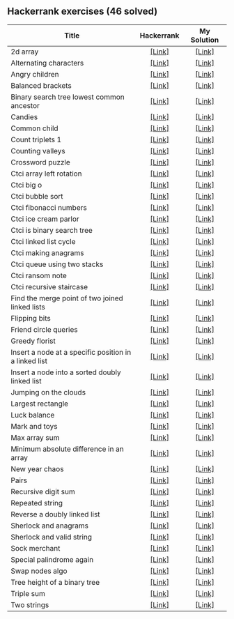 ## Hackerrank exercises (46 solved)

|Title|Hackerrank|My Solution|
|-----|:--------:|:---------:|
|2d array|[[Link]](https://www.hackerrank.com/challenges/2d-array)|[[Link]](challenges/2d-array)|
|Alternating characters|[[Link]](https://www.hackerrank.com/challenges/alternating-characters)|[[Link]](challenges/alternating-characters)|
|Angry children|[[Link]](https://www.hackerrank.com/challenges/angry-children)|[[Link]](challenges/angry-children)|
|Balanced brackets|[[Link]](https://www.hackerrank.com/challenges/balanced-brackets)|[[Link]](challenges/balanced-brackets)|
|Binary search tree lowest common ancestor|[[Link]](https://www.hackerrank.com/challenges/binary-search-tree-lowest-common-ancestor)|[[Link]](challenges/binary-search-tree-lowest-common-ancestor)|
|Candies|[[Link]](https://www.hackerrank.com/challenges/candies)|[[Link]](challenges/candies)|
|Common child|[[Link]](https://www.hackerrank.com/challenges/common-child)|[[Link]](challenges/common-child)|
|Count triplets 1|[[Link]](https://www.hackerrank.com/challenges/count-triplets-1)|[[Link]](challenges/count-triplets-1)|
|Counting valleys|[[Link]](https://www.hackerrank.com/challenges/counting-valleys)|[[Link]](challenges/counting-valleys)|
|Crossword puzzle|[[Link]](https://www.hackerrank.com/challenges/crossword-puzzle)|[[Link]](challenges/crossword-puzzle)|
|Ctci array left rotation|[[Link]](https://www.hackerrank.com/challenges/ctci-array-left-rotation)|[[Link]](challenges/ctci-array-left-rotation)|
|Ctci big o|[[Link]](https://www.hackerrank.com/challenges/ctci-big-o)|[[Link]](challenges/ctci-big-o)|
|Ctci bubble sort|[[Link]](https://www.hackerrank.com/challenges/ctci-bubble-sort)|[[Link]](challenges/ctci-bubble-sort)|
|Ctci fibonacci numbers|[[Link]](https://www.hackerrank.com/challenges/ctci-fibonacci-numbers)|[[Link]](challenges/ctci-fibonacci-numbers)|
|Ctci ice cream parlor|[[Link]](https://www.hackerrank.com/challenges/ctci-ice-cream-parlor)|[[Link]](challenges/ctci-ice-cream-parlor)|
|Ctci is binary search tree|[[Link]](https://www.hackerrank.com/challenges/ctci-is-binary-search-tree)|[[Link]](challenges/ctci-is-binary-search-tree)|
|Ctci linked list cycle|[[Link]](https://www.hackerrank.com/challenges/ctci-linked-list-cycle)|[[Link]](challenges/ctci-linked-list-cycle)|
|Ctci making anagrams|[[Link]](https://www.hackerrank.com/challenges/ctci-making-anagrams)|[[Link]](challenges/ctci-making-anagrams)|
|Ctci queue using two stacks|[[Link]](https://www.hackerrank.com/challenges/ctci-queue-using-two-stacks)|[[Link]](challenges/ctci-queue-using-two-stacks)|
|Ctci ransom note|[[Link]](https://www.hackerrank.com/challenges/ctci-ransom-note)|[[Link]](challenges/ctci-ransom-note)|
|Ctci recursive staircase|[[Link]](https://www.hackerrank.com/challenges/ctci-recursive-staircase)|[[Link]](challenges/ctci-recursive-staircase)|
|Find the merge point of two joined linked lists|[[Link]](https://www.hackerrank.com/challenges/find-the-merge-point-of-two-joined-linked-lists)|[[Link]](challenges/find-the-merge-point-of-two-joined-linked-lists)|
|Flipping bits|[[Link]](https://www.hackerrank.com/challenges/flipping-bits)|[[Link]](challenges/flipping-bits)|
|Friend circle queries|[[Link]](https://www.hackerrank.com/challenges/friend-circle-queries)|[[Link]](challenges/friend-circle-queries)|
|Greedy florist|[[Link]](https://www.hackerrank.com/challenges/greedy-florist)|[[Link]](challenges/greedy-florist)|
|Insert a node at a specific position in a linked list|[[Link]](https://www.hackerrank.com/challenges/insert-a-node-at-a-specific-position-in-a-linked-list)|[[Link]](challenges/insert-a-node-at-a-specific-position-in-a-linked-list)|
|Insert a node into a sorted doubly linked list|[[Link]](https://www.hackerrank.com/challenges/insert-a-node-into-a-sorted-doubly-linked-list)|[[Link]](challenges/insert-a-node-into-a-sorted-doubly-linked-list)|
|Jumping on the clouds|[[Link]](https://www.hackerrank.com/challenges/jumping-on-the-clouds)|[[Link]](challenges/jumping-on-the-clouds)|
|Largest rectangle|[[Link]](https://www.hackerrank.com/challenges/largest-rectangle)|[[Link]](challenges/largest-rectangle)|
|Luck balance|[[Link]](https://www.hackerrank.com/challenges/luck-balance)|[[Link]](challenges/luck-balance)|
|Mark and toys|[[Link]](https://www.hackerrank.com/challenges/mark-and-toys)|[[Link]](challenges/mark-and-toys)|
|Max array sum|[[Link]](https://www.hackerrank.com/challenges/max-array-sum)|[[Link]](challenges/max-array-sum)|
|Minimum absolute difference in an array|[[Link]](https://www.hackerrank.com/challenges/minimum-absolute-difference-in-an-array)|[[Link]](challenges/minimum-absolute-difference-in-an-array)|
|New year chaos|[[Link]](https://www.hackerrank.com/challenges/new-year-chaos)|[[Link]](challenges/new-year-chaos)|
|Pairs|[[Link]](https://www.hackerrank.com/challenges/pairs)|[[Link]](challenges/pairs)|
|Recursive digit sum|[[Link]](https://www.hackerrank.com/challenges/recursive-digit-sum)|[[Link]](challenges/recursive-digit-sum)|
|Repeated string|[[Link]](https://www.hackerrank.com/challenges/repeated-string)|[[Link]](challenges/repeated-string)|
|Reverse a doubly linked list|[[Link]](https://www.hackerrank.com/challenges/reverse-a-doubly-linked-list)|[[Link]](challenges/reverse-a-doubly-linked-list)|
|Sherlock and anagrams|[[Link]](https://www.hackerrank.com/challenges/sherlock-and-anagrams)|[[Link]](challenges/sherlock-and-anagrams)|
|Sherlock and valid string|[[Link]](https://www.hackerrank.com/challenges/sherlock-and-valid-string)|[[Link]](challenges/sherlock-and-valid-string)|
|Sock merchant|[[Link]](https://www.hackerrank.com/challenges/sock-merchant)|[[Link]](challenges/sock-merchant)|
|Special palindrome again|[[Link]](https://www.hackerrank.com/challenges/special-palindrome-again)|[[Link]](challenges/special-palindrome-again)|
|Swap nodes algo|[[Link]](https://www.hackerrank.com/challenges/swap-nodes-algo)|[[Link]](challenges/swap-nodes-algo)|
|Tree height of a binary tree|[[Link]](https://www.hackerrank.com/challenges/tree-height-of-a-binary-tree)|[[Link]](challenges/tree-height-of-a-binary-tree)|
|Triple sum|[[Link]](https://www.hackerrank.com/challenges/triple-sum)|[[Link]](challenges/triple-sum)|
|Two strings|[[Link]](https://www.hackerrank.com/challenges/two-strings)|[[Link]](challenges/two-strings)|

